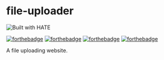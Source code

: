 # file-uploader

![Built with HATE](https://img.shields.io/badge/built_with-hate-ff0000?style=for-the-badge&logo=onlyfans)

[![forthebadge](https://forthebadge.com/images/badges/license-mit.svg)](https://forthebadge.com) [![forthebadge](https://forthebadge.com/images/badges/designed-in-ms-paint.svg)](https://forthebadge.com) [![forthebadge](https://forthebadge.com/images/badges/gluten-free.svg)](https://forthebadge.com) [![forthebadge](https://forthebadge.com/images/badges/powered-by-black-magic.svg)](https://forthebadge.com)

A file uploading website.
